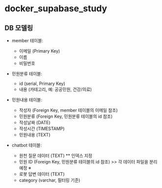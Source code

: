 # docker_supabase_study


## DB 모델링
+ member 테이블:
  - 이메일 (Primary Key)
  - 이름
  - 비밀번호

+ 민원분류 테이블:
  - id (serial, Primary Key)
  - 내용 (카테고리, 예: 공공민원, 건강/의료)

+ 민원내용 테이블:
  - 작성자 (Foreign Key, member 테이블의 이메일 참조)
  - 민원분류 (Foreign Key, 민원분류 테이블의 id 참조)
  - 작성날짜 (DATE)
  - 작성시간 (TIMESTAMP)
  - 민원내용 (TEXT) 

+ chatbot 테이블:
  - 원천 질문 데이터 (TEXT) ** 인덱스 지정
  - 민원 ID (Foreign Key, 민원분류 테이블의 id 참조) >> 각 데이터 파일을 분리 예정 ※
  - 로봇 답변 데이터 (TEXT)
  - category (varchar, 필터링 기준)
